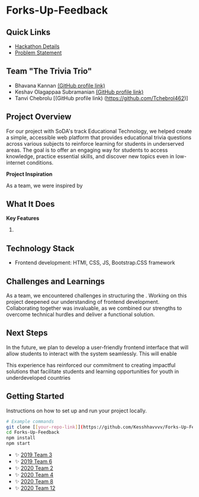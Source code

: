 # Forks-Up-Feedback

## Quick Links
- [Hackathon Details]()
- [Problem Statement]()

## Team "The Trivia Trio"
- Bhavana Kannan [(GitHub profile link)](https://github.com/BK5102)
- Keshav Olagappaa Subramanian [(GitHub profile link)](https://github.com/Kesshhavvvv)
- Tanvi Chebrolu [(GitHub profile link) (https://github.com/Tchebrol462)]
<!-- Add all team members -->

## Project Overview
For our project with SoDA's track Educational Technology, we helped create a simple, accessible web platform that provides educational trivia questions across various subjects to reinforce learning for students in underserved areas. The goal is to offer an engaging way for students to access knowledge, practice essential skills, and discover new topics even in low-internet conditions.

**Project Inspiration**

As a team, we were inspired by 

## What It Does


**Key Features**

1.

## Technology Stack
- Frontend development: HTMl, CSS, JS, Bootstrap.CSS framework
  
## Challenges and Learnings

As a team, we encountered challenges in structuring the . Working on this project deepened our understanding of frontend development. Collaborating together was invaluable, as we combined our strengths to overcome technical hurdles and deliver a functional solution.

## Next Steps

In the future, we plan to develop a user-friendly frontend interface that will allow students to interact with the system seamlessly. This will enable 

This experience has reinforced our commitment to creating impactful solutions that facilitate students and learning opportunities for youth in underdeveloped countries

## Getting Started
Instructions on how to set up and run your project locally.

```bash
# Example commands
git clone [[your-repo-link]](https://github.com/Kesshhavvvv/Forks-Up-Feedback) 
cd Forks-Up-Feedback
npm install
npm start
```

- ✨ [2019 Team 3](https://github.com/2019-Arizona-Opportunity-Hack/Team-3)
- ✨ [2019 Team 6](https://github.com/2019-Arizona-Opportunity-Hack/Team-6)
- ✨ [2020 Team 2](https://github.com/2020-opportunity-hack/Team-02)
- ✨ [2020 Team 4](https://github.com/2020-opportunity-hack/Team-04)
- ✨ [2020 Team 8](https://github.com/2020-opportunity-hack/Team-08)
- ✨ [2020 Team 12](https://github.com/2020-opportunity-hack/Team-12)
